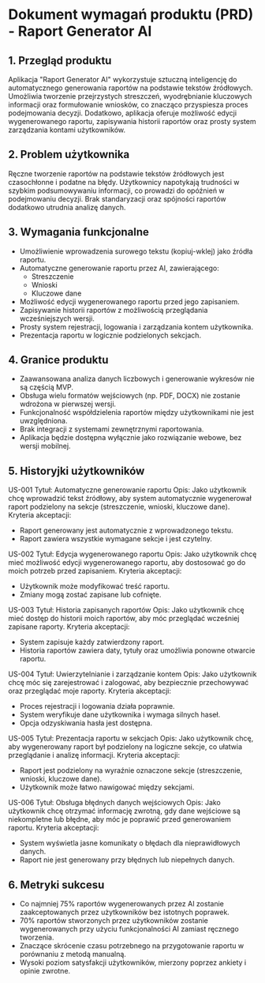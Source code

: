 # Dokument wymagań produktu (PRD) - Raport Generator AI
## 1. Przegląd produktu
Aplikacja "Raport Generator AI" wykorzystuje sztuczną inteligencję do automatycznego generowania raportów na podstawie tekstów źródłowych. Umożliwia tworzenie przejrzystych streszczeń, wyodrębnianie kluczowych informacji oraz formułowanie wniosków, co znacząco przyspiesza proces podejmowania decyzji. Dodatkowo, aplikacja oferuje możliwość edycji wygenerowanego raportu, zapisywania historii raportów oraz prosty system zarządzania kontami użytkowników.

## 2. Problem użytkownika
Ręczne tworzenie raportów na podstawie tekstów źródłowych jest czasochłonne i podatne na błędy. Użytkownicy napotykają trudności w szybkim podsumowywaniu informacji, co prowadzi do opóźnień w podejmowaniu decyzji. Brak standaryzacji oraz spójności raportów dodatkowo utrudnia analizę danych.

## 3. Wymagania funkcjonalne
- Umożliwienie wprowadzenia surowego tekstu (kopiuj-wklej) jako źródła raportu.
- Automatyczne generowanie raportu przez AI, zawierającego:
  - Streszczenie
  - Wnioski
  - Kluczowe dane
- Możliwość edycji wygenerowanego raportu przed jego zapisaniem.
- Zapisywanie historii raportów z możliwością przeglądania wcześniejszych wersji.
- Prosty system rejestracji, logowania i zarządzania kontem użytkownika.
- Prezentacja raportu w logicznie podzielonych sekcjach.

## 4. Granice produktu
- Zaawansowana analiza danych liczbowych i generowanie wykresów nie są częścią MVP.
- Obsługa wielu formatów wejściowych (np. PDF, DOCX) nie zostanie wdrożona w pierwszej wersji.
- Funkcjonalność współdzielenia raportów między użytkownikami nie jest uwzględniona.
- Brak integracji z systemami zewnętrznymi raportowania.
- Aplikacja będzie dostępna wyłącznie jako rozwiązanie webowe, bez wersji mobilnej.

## 5. Historyjki użytkowników

US-001
Tytuł: Automatyczne generowanie raportu
Opis: Jako użytkownik chcę wprowadzić tekst źródłowy, aby system automatycznie wygenerował raport podzielony na sekcje (streszczenie, wnioski, kluczowe dane).
Kryteria akceptacji:
- Raport generowany jest automatycznie z wprowadzonego tekstu.
- Raport zawiera wszystkie wymagane sekcje i jest czytelny.

US-002
Tytuł: Edycja wygenerowanego raportu
Opis: Jako użytkownik chcę mieć możliwość edycji wygenerowanego raportu, aby dostosować go do moich potrzeb przed zapisaniem.
Kryteria akceptacji:
- Użytkownik może modyfikować treść raportu.
- Zmiany mogą zostać zapisane lub cofnięte.

US-003
Tytuł: Historia zapisanych raportów
Opis: Jako użytkownik chcę mieć dostęp do historii moich raportów, aby móc przeglądać wcześniej zapisane raporty.
Kryteria akceptacji:
- System zapisuje każdy zatwierdzony raport.
- Historia raportów zawiera daty, tytuły oraz umożliwia ponowne otwarcie raportu.

US-004
Tytuł: Uwierzytelnianie i zarządzanie kontem
Opis: Jako użytkownik chcę móc się zarejestrować i zalogować, aby bezpiecznie przechowywać oraz przeglądać moje raporty.
Kryteria akceptacji:
- Proces rejestracji i logowania działa poprawnie.
- System weryfikuje dane użytkownika i wymaga silnych haseł.
- Opcja odzyskiwania hasła jest dostępna.

US-005
Tytuł: Prezentacja raportu w sekcjach
Opis: Jako użytkownik chcę, aby wygenerowany raport był podzielony na logiczne sekcje, co ułatwia przeglądanie i analizę informacji.
Kryteria akceptacji:
- Raport jest podzielony na wyraźnie oznaczone sekcje (streszczenie, wnioski, kluczowe dane).
- Użytkownik może łatwo nawigować między sekcjami.

US-006
Tytuł: Obsługa błędnych danych wejściowych
Opis: Jako użytkownik chcę otrzymać informację zwrotną, gdy dane wejściowe są niekompletne lub błędne, aby móc je poprawić przed generowaniem raportu.
Kryteria akceptacji:
- System wyświetla jasne komunikaty o błędach dla nieprawidłowych danych.
- Raport nie jest generowany przy błędnych lub niepełnych danych.

## 6. Metryki sukcesu
- Co najmniej 75% raportów wygenerowanych przez AI zostanie zaakceptowanych przez użytkowników bez istotnych poprawek.
- 70% raportów stworzonych przez użytkowników zostanie wygenerowanych przy użyciu funkcjonalności AI zamiast ręcznego tworzenia.
- Znaczące skrócenie czasu potrzebnego na przygotowanie raportu w porównaniu z metodą manualną.
- Wysoki poziom satysfakcji użytkowników, mierzony poprzez ankiety i opinie zwrotne. 
